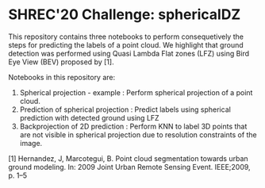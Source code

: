 # SHREC'20 Challenge: sphericalDZ
This repository contains three notebooks to perform consequetively the steps for predicting the labels of a point cloud. We highlight that ground detection was performed using Quasi Lambda Flat zones (LFZ) using Bird Eye View (BEV) proposed by [1].

Notebooks in this repository are:
1) Spherical projection - example : Perform spherical projection of a point cloud.
2) Prediction of spherical projection : Predict labels using spherical prediction with detected ground using LFZ
3) Backprojection of 2D prediction : Perform KNN to label 3D points that are not visible in spherical projection due to resolution constraints of the image.

[1]  Hernandez,  J, Marcotegui,  B.  Point cloud segmentation towards urban ground modeling.   In:  2009 Joint Urban Remote Sensing Event. IEEE;2009, p. 1–5
